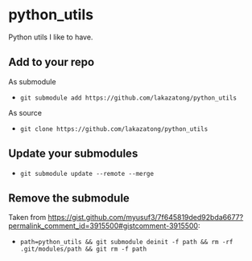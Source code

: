 # python_utils
Python utils I like to have.
## Add to your repo
As submodule
* `git submodule add https://github.com/lakazatong/python_utils`

As source
* `git clone https://github.com/lakazatong/python_utils`
## Update your submodules
* `git submodule update --remote --merge`
## Remove the submodule
Taken from https://gist.github.com/myusuf3/7f645819ded92bda6677?permalink_comment_id=3915500#gistcomment-3915500:
* `path=python_utils && git submodule deinit -f path && rm -rf .git/modules/path && git rm -f path`
